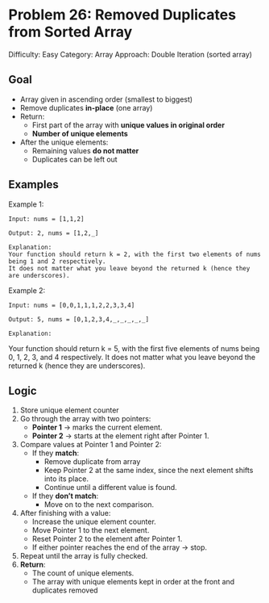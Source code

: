 # Problem 26: Removed Duplicates from Sorted Array
Difficulty: Easy
Category: Array
Approach: Double Iteration (sorted array)

## Goal
- Array given in ascending order (smallest to biggest)
- Remove duplicates **in-place** (one array)
- Return:
    - First part of the array with **unique values in original order**
    - **Number of unique elements**
- After the unique elements:
    - Remaining values **do not matter**
    - Duplicates can be left out

## Examples
 Example 1:

    Input: nums = [1,1,2]

    Output: 2, nums = [1,2,_]

    Explanation: 
    Your function should return k = 2, with the first two elements of nums being 1 and 2 respectively.
    It does not matter what you leave beyond the returned k (hence they are underscores).
    
 Example 2:

    Input: nums = [0,0,1,1,1,2,2,3,3,4]

    Output: 5, nums = [0,1,2,3,4,_,_,_,_,_]

    Explanation:
   Your function should return k = 5, with the first five elements of nums being 0, 1, 2, 3, and 4 respectively.
    It does not matter what you leave beyond the returned k (hence they are underscores).

## Logic
1. Store unique element counter
2. Go through the array with two pointers:  
   - **Pointer 1** → marks the current element.  
   - **Pointer 2** → starts at the element right after Pointer 1. 
3. Compare values at Pointer 1 and Pointer 2:  
   - If they **match**:  
     - Remove duplicate from array 
     - Keep Pointer 2 at the same index, since the next element shifts into its place.
     - Continue until a different value is found.  
   - If they **don’t match**:  
     - Move on to the next comparison.  
4. After finishing with a value:  
   - Increase the unique element counter.  
   - Move Pointer 1 to the next element.  
   - Reset Pointer 2 to the element after Pointer 1.  
   - If either pointer reaches the end of the array → stop.  
5. Repeat until the array is fully checked.  
6. **Return**:  
   - The count of unique elements.  
   - The array with unique elements kept in order at the front and duplicates removed  

    